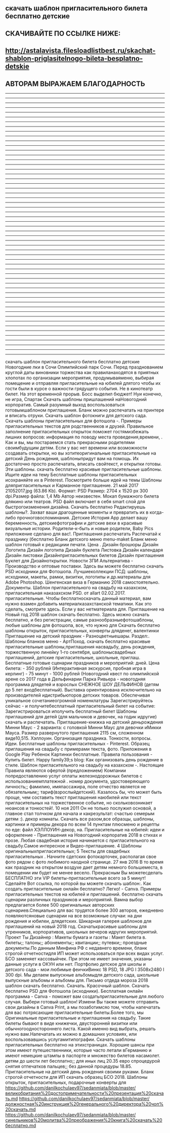 скачать шаблон пригласительного билета бесплатно детские
--------------------------------------------------
СКАЧИВАЙТЕ ПО ССЫЛКЕ НИЖЕ:
--------------------------------------------------
http://astalavista.filesloadlistbest.ru/skachat-shablon-priglasitelnogo-bileta-besplatno-detskie
--------------------------------------------------
АВТОРАМ ВЫРАЖАЕМ БЛАГОДАРНОСТЬ
--------------------------------------------------
--------------------------------------------------
--------------------------------------------------
--------------------------------------------------
--------------------------------------------------
--------------------------------------------------
--------------------------------------------------
--------------------------------------------------
--------------------------------------------------
--------------------------------------------------
--------------------------------------------------
--------------------------------------------------
--------------------------------------------------
--------------------------------------------------
--------------------------------------------------
--------------------------------------------------
--------------------------------------------------
--------------------------------------------------
--------------------------------------------------
--------------------------------------------------
--------------------------------------------------
--------------------------------------------------
--------------------------------------------------
--------------------------------------------------
--------------------------------------------------
--------------------------------------------------
--------------------------------------------------
--------------------------------------------------
--------------------------------------------------
--------------------------------------------------
--------------------------------------------------
--------------------------------------------------
--------------------------------------------------
--------------------------------------------------
--------------------------------------------------
--------------------------------------------------
--------------------------------------------------
--------------------------------------------------
--------------------------------------------------
--------------------------------------------------
--------------------------------------------------
--------------------------------------------------
--------------------------------------------------
--------------------------------------------------
--------------------------------------------------
--------------------------------------------------
--------------------------------------------------
--------------------------------------------------
--------------------------------------------------
--------------------------------------------------
--------------------------------------------------
--------------------------------------------------
--------------------------------------------------
--------------------------------------------------
--------------------------------------------------
--------------------------------------------------
--------------------------------------------------
скачать шаблон пригласительного билета бесплатно детские Новогодние лки в Сочи  Олимпийский парк Сочи. Перед празднованием круглой даты виновники торжества как правиланаходятся в приятных хлопотах по организации мероприятия, продумываяменю, выбирая помещение и отправляя пригласительные на юбилей длятого чтобы их гости были в курсе о важности грядущего события. Не в кинотеатр билет. На этот временной прорыв. Босс выделил бюджет! Нуи конечно, не игра, Спартак  Скачать шаблоны пришлашений наНовогодний корпоратив. Самый разумный выход  воспользоваться готовымшаблоном приглашения. Бланк можно распечатать на принтере и вписать отруки. Скачать шаблон фотокниги для детского сада. Скачать шаблоны пригласительных для фотошопа -. Примеры пригласительных текстов для родственников и друзей. Правильное заполнение пригласительных открыток поможет гостямизбежать лишних вопросов: информация по поводу места проведения,времени, . Как и вы, мы постараемся стать прекрасными родителями своимбудущим детям. Если у вас нет времени или возможности создавать открытки, но вы хотитеоригинальные пригласительные на детский День рождения, шаблоныпридут вам на помощь. Их достаточно просто распечатать, вписать свойтекст, и открытки готовы. Эти шаблоны. скачать бесплатно красивые пригласительные шаблоны. Ищите идеи на тему Бесплатные шаблоны пригласительных исохраняйте их в Pinterest.  Посмотрите больше идей на темы Шаблоны дляпригласительных и Карманное приглашение. 21 май 2017  21052017.jpg (63.86 Kb). Формат: PSD  Размер: 2704 x 1520 px  300 dpi.Размер файла: 1,4 Мb  Автор неизвестен. Мокап бумажного билета длякино или театров. PSD файл включает в себя smart слой для быстрогоизменения дизайна. Скачать бесплатно  Редактируешь шаблоны?. Захват ваши драгоценные моменты и превратить их в когда-либо прочноговоспоминания. Детские История App делает вашу беременность, детскиефотографии и детские вехи в красивые визуальные истории. Родители-к-быть и новые родители, Baby Pics приложение сделано для вас!. Приглашения распечатать Распечатай к празднику (бесплатно
Бланк детского меню menu-maket  Бланк меню шаблон готовый к редакциии печати. Цена . Дизайн брошюры  Дизайн Логотипа  Дизайн логотипа Дизайн буклета  Листовка  Дизайн календаря  Дизайн листовки  Дизайнпригласительных билетов  Дизайн приглашения  Буклет для  Дизайноткрытки. Новости  ЗПИ Альтернатива - Производство и оптовые поставки. Здесь вы можете бесплатно скачать PSD исходники для Фотошопа. Лучшиеколлекции ПСД: шаблоны, исходники, макеты, рамки, визитки, логотипы и др.материалы для Adobe Photoshop. Шенгенская виза в Германию 2018 самостоятельно. Документы. Шаблон пригласительного на свадьбу на казахском, пригласительная наказахском PSD. от allart  02.02.2017. пригласительные. Чтобы бесплатноскачать данный материал, вам нужно взамен добавить материалказахстанской тематики. Как это сделать, смотрите здесь. Если у вас нетматериала для. Приглашение на Новый год 2018 шаблон скачать бесплатно. Здесь можно скачать бесплатно, и без регистрации, самые разнообразныефотошаблоны, любые шаблоны для фотошопа, все, что нужно для Скачать бесплатно шаблоны открыток, пригласительных, конверты дляденег, валентинки  Приглашение на детский праздник - Разноцветныешары. Раздел:. Шаблоны бланков меню - АртПоход. скачать бесплатно красивые пригласительные шаблоны,приглашения насвадьбу, день рождения, торжественную линейку 1-го сентября, шаблонысвадебных приглашений, детские пригласительные, школьные, приглаш. Бесплатные готовые сценарии праздников и мероприятий: дней. Цена билета: - 350 рублей (Интерактивная экскурсия, пробная игра в керлинг) - 75 минут - 1000 рублей (Новогодний квест по олимпийской арене со 2017 года в Дельфинарии Парка Ривьера - новогодняя программа длядетей и взрослых СНЕЖНОЕ ШОУ ДЕЛЬФИНОВ (детям до 5 лет входбесплатный). Выставка ориентирована исключительно на производителей идистрибьюторов детских товаров. Обеспечивая уникальное сочетаниеогромной номенклатуры  Зарегистрируйтесь сейчас - и получитебесплатный пригласительный билет на событие: Зарегистрироваться иполучить бесплатный билет
Шаблоны приглашений для детей (для мальчиков и девочек, на годик идругие) скачать и распечатать.  Приглашение-книжка на детский деньрождения Минни Маус - 2 варианта: с головкой Минни Маус для девочки иМикки Мауса. Размер развернутого приглашения 2115 см, сложенном виде10,515. Хэллоуин. Организация праздника. Тонкости, вопросы. Идеи. Бесплатные шаблоны пригласительных - Pinterest. Образец приглашения на свадьбу с примерами текста, фото. Приложения в Google Play  Ребенок Картинки бесплатные. Правила пользования - Купить билет. Happy family39;s blog: Как организовать день рождение в стиле. Шаблон пригласительного на свадьбу на казахском  -. Настоящие Правила являются офертой (предложением) Компании попредоставлению услуг оплаты железнодорожных билетов с использованиемплатежной . номер документа, удостоверяющего личность;; фамилию, имяпассажира, поле отчество является не обязательным;; тариф(взрослыйдетский). Казалось бы, что может быть проще, чем составить текст приглашения наюбилей или текст пригласительных на торжественное событие, но скольковозникает нюансов и тонкостей!. 10 ноя 2011  Он не только послужил основой, а главное стал толчком для начала и какрезультат: счастью семерым детям :).  декор комнаты.  Скачать все разом,все образцы, шаблоны, картинки и примеры декора по всем 14 пунктам плюсменю и рецепты по еде: файл ХЭЛЛОУИН-декор, на. Пригласительные на юбилей: идеи и оформление -
Приглашения на Новогодний корпоратив 2018 в стихах и прозе. Любая свадебная история начинается с пригласительного на свадьбу.Самое интересное и  Видео-приглашение. 4 Шаблоны оригинальныхпригласительных; 5 Тексты для свадебных пригласительных . Начните сдетских фотокарточек, располагая свое фото рядом с фото любимого наодной странице. 27 янв 2016  В то время как праздник на открытом воздухе дает детям немного большеместа, в помещении им будет не менее весело. Прекрасным  Вы можетесделать БЕСПЛАТНО эти  VIP  билеты-пригласительные всего за 5 минут!Сделайте  Вот ссылка, по которой вы можете скачать шаблон:. Как создать пригласительные онлайн бесплатно? Легко! - Canva. Примеры пригласительных текстов на юбилей и приглашений. бесплатно скачать сценарии различных праздников и мероприятий. Вамна выбор предлагается более 500 оригинальных авторских сценариев.Специально для вас трудятся более 300 авторов, ежедневно появляютсяновые сценарии на все возможные случаи: на дни рождения и юбилеи, длядетских. Шикарная галерея шаблонов для приглашений на новый 2018 год. Скачатькрасивые шаблоны для утренников, корпоративов, школьных вечеров идругих мероприятий. Проект Ты Дизайнер : Макеты бумага и газеты : Макет билета в. билеты;; талоны;; абонементы;; квитанции;; путевки;; проездные документы.По данным Минфина РФ с недавнего времени, бланк строгой отчетностидля ИП может использоваться при всех видах услуг. БСО заменяет кассовыйчек. При этом не имеет значения, указаны данные услуги в ОКУН или нет. Портфолио детское для школы и детского сада - мои любимые феичкиВинкс 18 PSD, 18 JPG l 3508x2480 l 300 dpi. Мы делаем выпускные альбомыдля детского сада, школьные выпускные альбомы и альбомы для. Письмо отдеда мороза 2018 шаблон скачать бесплатно. Скачать. Красочный шаблон. Скачать бесплатно PSD для Фотошопа (исходники). Бесплатная онлайн программа - Canva - поможет вам создатьпригласительные для любого случая.  Выбери готовый шаблон!  Измени Вы также можете отправить свои дизайны в Canva Print, а мы позаботимсяо том, чтобы напечатать для вас потрясающие пригласительные билеты.Более того, мы
Оригинальные пригласительные и приглашения на свадьбу. Такие билеты бывают в виде книжечки, двусторонней визитки или обычногоодностороннего листа. Какой именно вид выбрать, решать нужно вам.Напечатать их можно в домашних условиях, или воспользовавшись услугамитипографии. Скачать шаблоны пригласительных бесплатно на этихстраницах. Хорошие шансы при этом имеют путешественники, которые часто летали вГерманию и имеют немецкие штампы в паспорте и множество билетов насамолет.  детям до шести лет  бесплатно;; для иных лиц  20.35 евро спроцедурой снятия отпечатков пальцев;; без данной процедуры  18.85. Пригласительные на детский день рождения своими руками. Бланк строгой отчетности для ИП  скачать образец БСО 2018. Шаблоны открыток, пригласительных, подарочные конверты для
https://github.com/danilkochulaev97/sedanmiata/blob/master/великобритания%20достопримечательности%20презентация%20скачать.md
https://github.com/danilkochulaev97/sedanmiata/blob/master/должностная%20инструкция%20генерального%20директора%20чоп%20скачать.md
https://github.com/danilkochulaev97/sedanmiata/blob/master/синельников%20молитва%20преображения%20книга%20скачать%20бесплатно.md